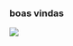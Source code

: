 ### boas vindas 

![](https://encrypted-tbn0.gstatic.com/images?q=tbn:ANd9GcRZkxYiVXzJ_4S-Rw5uxmNSNzI0C9k8OlGbe5nICSxq8KMyY3qBM0_IStG6AYqvnCDNmt0&usqp=CAU)
